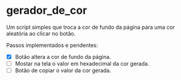 # gerador_de_cor
Um script simples que troca a cor de fundo da página para uma cor aleatória ao clicar no botão.

Passos implementados e pendentes:
  - [x] Botão altera a cor de fundo da página.
  - [ ] Mostar na tela o valor em hexadecimal da cor gerada.
  - [ ] Botão de copiar o valor da cor gerada.
